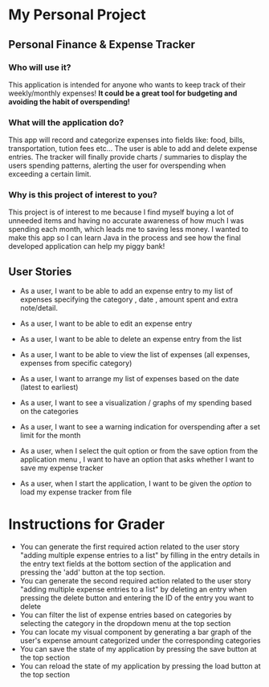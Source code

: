 # My Personal Project

## Personal Finance & Expense Tracker 

### Who will use it? 
This application is intended for anyone who wants to keep track of their weekly/monthly expenses! **It could be a great tool for budgeting and avoiding the habit of overspending!**

### What will the application do? 
This app will record and categorize expenses into fields like: food, bills, transportation, tution fees etc...
The user is able to add and delete expense entries.  The tracker will finally provide charts / summaries to display the users spending patterns, alerting the user for overspending when exceeding a certain limit.

### Why is this project of interest to you?
This project is of interest to me because I find myself buying a lot of unneeded items and having no accurate awareness of how much I was spending each month, which leads me to saving less money. I wanted to make this app so I can learn Java in the process and see how the final developed application can help my piggy bank! 


## **User Stories**
- As a user, I want to be able to add an expense entry to my list of expenses specifying the category , date , amount spent and extra note/detail.
- As a user, I want to be able to edit an expense entry 
- As a user, I want to be able to delete an expense entry from the list
- As a user, I want to be able to view the list of expenses (all expenses, expenses from specific category)
- As a user, I want to arrange my list of expenses based on the date (latest to earliest)
- As a user, I want to see a visualization / graphs of my spending based on the categories
- As a user, I want to see a warning indication for overspending after a set limit for the month

- As a user, when I select the quit option or from the save option from the application menu , I want to have an option that asks whether I want to save my expense tracker
- As a user, when I start the application, I want to be given the *option* to load my expense tracker from file

# Instructions for Grader

- You can generate the first required action related to the user story "adding multiple expense entries to a list" by filling in the entry details in the entry text fields at the bottom section of the application and pressing the 'add' button at the top section.
- You can generate the second required action related to the user story "adding multiple expense entries to a list" by deleting an entry when pressing the delete button and entering the ID of the entry you want to delete
- You can filter the list of expense entries based on categories by selecting the category in the dropdown menu at the top section
- You can locate my visual component by generating a bar graph of the user's expense amount categorized under the corresponding categories
- You can save the state of my application by pressing the save button at the top section
- You can reload the state of my application by pressing the load button at the top section
